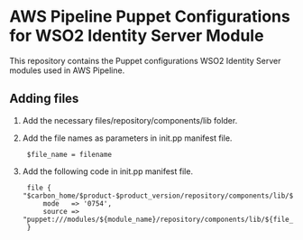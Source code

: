 # AWS Pipeline Puppet Configurations for WSO2 Identity Server Module

This repository contains the Puppet configurations WSO2 Identity Server modules used in AWS Pipeline.

## Adding files
1. Add the necessary files/repository/components/lib folder. 
2. Add the file names as parameters in init.pp manifest file.
        
        $file_name = filename
2. Add the following code in init.pp  manifest file.
    
        file { "$carbon_home/$product-$product_version/repository/components/lib/${file_name}":
            mode   => '0754',
            source => "puppet:///modules/${module_name}/repository/components/lib/${file_name}",
        }

